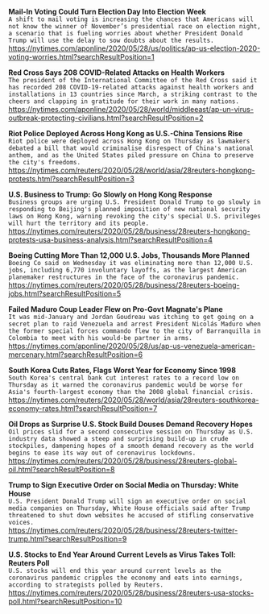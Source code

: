**Mail-In Voting Could Turn Election Day Into Election Week**\
`A shift to mail voting is increasing the chances that Americans will not know the winner of November’s presidential race on election night, a scenario that is fueling worries about whether President Donald Trump will use the delay to sow doubts about the results.`\
https://nytimes.com/aponline/2020/05/28/us/politics/ap-us-election-2020-voting-worries.html?searchResultPosition=1

**Red Cross Says 208 COVID-Related Attacks on Health Workers**\
`The president of the International Committee of the Red Cross said it has recorded 208 COVID-19-related attacks against health workers and installations in 13 countries since March, a striking contrast to the cheers and clapping in gratitude for their work in many nations.`\
https://nytimes.com/aponline/2020/05/28/world/middleeast/ap-un-virus-outbreak-protecting-civilians.html?searchResultPosition=2

**Riot Police Deployed Across Hong Kong as U.S.-China Tensions Rise**\
`Riot police were deployed across Hong Kong on Thursday as lawmakers debated a bill that would criminalise disrespect of China's national anthem, and as the United States piled pressure on China to preserve the city's freedoms.`\
https://nytimes.com/reuters/2020/05/28/world/asia/28reuters-hongkong-protests.html?searchResultPosition=3

**U.S. Business to Trump: Go Slowly on Hong Kong Response**\
`Business groups are urging U.S. President Donald Trump to go slowly in responding to Beijing's planned imposition of new national security laws on Hong Kong, warning revoking the city's special U.S. privileges will hurt the territory and its people.`\
https://nytimes.com/reuters/2020/05/28/business/28reuters-hongkong-protests-usa-business-analysis.html?searchResultPosition=4

**Boeing Cutting More Than 12,000 U.S. Jobs, Thousands More Planned**\
`Boeing Co said on Wednesday it was eliminating more than 12,000 U.S. jobs, including 6,770 involuntary layoffs, as the largest American planemaker restructures in the face of the coronavirus pandemic.`\
https://nytimes.com/reuters/2020/05/28/business/28reuters-boeing-jobs.html?searchResultPosition=5

**Failed Maduro Coup Leader Flew on Pro-Govt Magnate's Plane**\
`It was mid-January and Jordan Goudreau was itching to get going on a secret plan to raid Venezuela and arrest President Nicolás Maduro when the former special forces commando flew to the city of Barranquilla in Colombia to meet with his would-be partner in arms.`\
https://nytimes.com/aponline/2020/05/28/us/ap-us-venezuela-american-mercenary.html?searchResultPosition=6

**South Korea Cuts Rates, Flags Worst Year for Economy Since 1998**\
`South Korea's central bank cut interest rates to a record low on Thursday as it warned the coronavirus pandemic would be worse for Asia's fourth-largest economy than the 2008 global financial crisis.`\
https://nytimes.com/reuters/2020/05/28/world/asia/28reuters-southkorea-economy-rates.html?searchResultPosition=7

**Oil Drops as Surprise U.S. Stock Build Douses Demand Recovery Hopes**\
`Oil prices slid for a second consecutive session on Thursday as U.S. industry data showed a steep and surprising build-up in crude stockpiles, dampening hopes of a smooth demand recovery as the world begins to ease its way out of coronavirus lockdowns.`\
https://nytimes.com/reuters/2020/05/28/business/28reuters-global-oil.html?searchResultPosition=8

**Trump to Sign Executive Order on Social Media on Thursday: White House**\
`U.S. President Donald Trump will sign an executive order on social media companies on Thursday, White House officials said after Trump threatened to shut down websites he accused of stifling conservative voices.`\
https://nytimes.com/reuters/2020/05/28/business/28reuters-twitter-trump.html?searchResultPosition=9

**U.S. Stocks to End Year Around Current Levels as Virus Takes Toll: Reuters Poll**\
`U.S. stocks will end this year around current levels as the coronavirus pandemic cripples the economy and eats into earnings, according to strategists polled by Reuters.`\
https://nytimes.com/reuters/2020/05/28/business/28reuters-usa-stocks-poll.html?searchResultPosition=10

